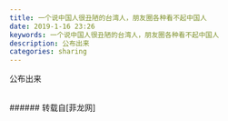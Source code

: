 ```yaml
---
title: 一个说中国人很丑陋的台湾人，朋友圈各种看不起中国人
date: 2019-1-16 23:26
keywords: 一个说中国人很丑陋的台湾人，朋友圈各种看不起中国人
description: 公布出来
categories: sharing
---
```

<td class="t_f" id="postmessage_2716478">

公布出来<br/>
<img alt="" border="0" class="zoom" data-cf-modified-98edcdf8de262a0f53625975-="" file="http://www.flw.ph/data/appbyme/upload/image/201901/16/23sc6umn5jKl.jpg" id="aimg_BYlNq" lazyloadthumb="1" onclick="" onmouseover="" src="http://www.flw.ph/data/appbyme/upload/image/201901/16/23sc6umn5jKl.jpg"/><br/>
<br/>
</td>
###### 转载自[菲龙网]
